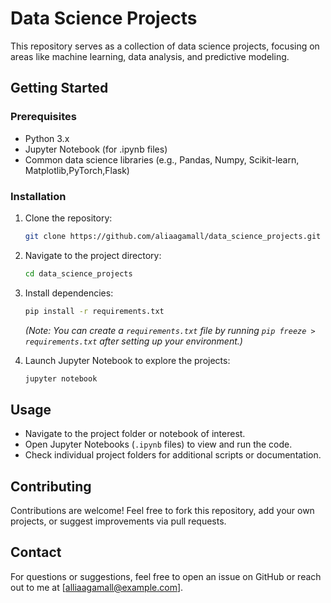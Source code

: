 # Data Science Projects

This repository serves as a collection of data science projects, focusing on areas like machine learning, data analysis, and predictive modeling.

## Getting Started

### Prerequisites
- Python 3.x
- Jupyter Notebook (for .ipynb files)
- Common data science libraries (e.g., Pandas, Numpy, Scikit-learn, Matplotlib,PyTorch,Flask)

### Installation
1. Clone the repository:
   ```bash
   git clone https://github.com/aliaagamall/data_science_projects.git
   ```
2. Navigate to the project directory:
   ```bash
   cd data_science_projects
   ```
3. Install dependencies:
   ```bash
   pip install -r requirements.txt
   ```
   *(Note: You can create a `requirements.txt` file by running `pip freeze > requirements.txt` after setting up your environment.)*

4. Launch Jupyter Notebook to explore the projects:
   ```bash
   jupyter notebook
   ```

## Usage
- Navigate to the project folder or notebook of interest.
- Open Jupyter Notebooks (`.ipynb` files) to view and run the code.
- Check individual project folders for additional scripts or documentation.

## Contributing
Contributions are welcome! Feel free to fork this repository, add your own projects, or suggest improvements via pull requests.

## Contact
For questions or suggestions, feel free to open an issue on GitHub or reach out to me at [alliaagamall@example.com].
